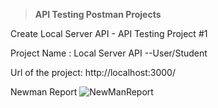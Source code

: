 >**API Testing Postman Projects**

Create Local Server API - API Testing Project #1

Project Name : Local Server API --User/Student

Url of the project: http://localhost:3000/

Newman Report
![NewManReport](https://github.com/snchorsiya/postmanLocalServerAPI/assets/30314230/9cfc96ea-4098-4f2a-b231-d244322dd8c6)


